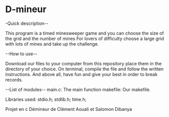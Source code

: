 # D-mineur
-Quick description--

This program is a timed minesweeper game and you can choose the size of the grid and the number of mines For lovers of difficulty choose a large grid with lots of mines and take up the challenge.

--How to use--

Download our files to your computer from this repository place them in the directory of your choice. On terminal, compile the file and follow the written instructions. And above all, have fun and give your best in order to break records.

--List of modules-- main.c: The main function makefile: Our makefile.

Libraries used: stdio.h; stdlib.h; time.h;

Projet en c Démineur de Clément Aouali et Salomon Dibanya
